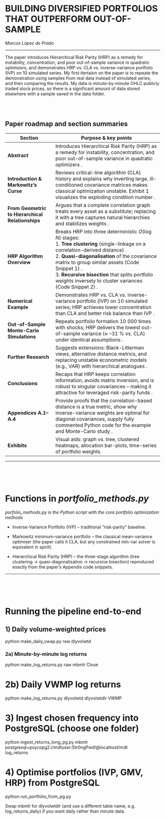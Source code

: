 # BUILDING DIVERSIFIED PORTFOLIOS THAT OUTPERFORM OUT-OF-SAMPLE
*Marcos López de Prado*

---

The paper introduces Hierarchical Risk Parity (HRP) as a remedy for instability, concentration, and poor out-of-sample variance in quadratic optimizers, and demonstrates HRP vs. CLA vs. inverse-variance portfolio (IVP) on 10 simulated series. My first itertaion on the paper is to repeate the demonstration using samples from real data instead of simulated series, and then comparing the results. My data is minute-by-minute OHLC publicly traded stock prices, so there is a significant amount of data stored elsewhere with a sample saved in the data folder.

</br>
</br>

## Paper roadmap and section summaries
| Section                                          | Purpose & key points                                                                                                                                                                                                                                                                                                                                     |
| ------------------------------------------------ | -------------------------------------------------------------------------------------------------------------------------------------------------------------------------------------------------------------------------------------------------------------------------------------------------------------------------------------------------------- |
| **Abstract**                                     | Introduces Hierarchical Risk Parity (HRP) as a remedy for instability, concentration, and poor out-of-sample variance in quadratic optimizers .                                                                                                                                                                                                          |
| **Introduction & Markowitz’s Curse**             | Reviews critical-line algorithm (CLA) history and explains why inverting large, ill-conditioned covariance matrices makes classical optimization unstable. Exhibit 1 visualizes the exploding condition number .                                                                                                                                         |
| **From Geometric to Hierarchical Relationships** | Argues that a complete correlation graph treats every asset as a substitute; replacing it with a tree captures natural hierarchies and stabilizes weights .                                                                                                                                                                                              |
| **HRP Algorithm Overview**                       | Breaks HRP into three deterministic $O(\log N)$ stages:<br>1. **Tree clustering** (single-linkage on a correlation-derived distance) .<br>2. **Quasi-diagonalisation** of the covariance matrix to group similar assets (Code Snippet 1) .<br>3. **Recursive bisection** that splits portfolio weights inversely to cluster variances (Code Snippet 2) . |
| **Numerical Example**                            | Demonstrates HRP vs. CLA vs. inverse-variance portfolio (IVP) on 10 simulated series; HRP achieves lower concentration than CLA and better risk balance than IVP .                                                                                                                                                                                       |
| **Out-of-Sample Monte-Carlo Simulations**        | Repeats portfolio formation 10 000 times with shocks; HRP delivers the lowest out-of-sample variance (≈ –31 % vs. CLA) under identical assumptions .                                                                                                                                                                                                     |
| **Further Research**                             | Suggests extensions: Black-Litterman views, alternative distance metrics, and replacing unstable econometric models (e.g., VAR) with hierarchical analogues .                                                                                                                                                                                            |
| **Conclusions**                                  | Recaps that HRP keeps correlation information, avoids matrix inversion, and is robust to singular covariances – making it attractive for leveraged risk-parity funds .                                                                                                                                                                                   |
| **Appendices A.1–A.4**                           | Provide proofs that the correlation-based distance is a true metric, show why inverse-variance weights are optimal for diagonal covariances, supply fully commented Python code for the example and Monte-Carlo study .                                                                                                                                  |
| **Exhibits**                                     | Visual aids: graph vs. tree, clustered heatmaps, allocation bar-plots, time-series of portfolio weights.                                                                                                                                                                                                                                                 |



---

</br>
</br>
</br>

# Functions in *portfolio_methods.py*
*porfolio_methods.py is the Python script with the core portfolio optimization methods* 

- Inverse-Variance Portfolio (IVP) – traditional “risk-parity” baseline.

- Markowitz minimum-variance portfolio – the classical mean-variance optimiser (the paper calls it CLA, but any constrained min-var solver is equivalent in spirit).

- Hierarchical Risk Parity (HRP) – the three-stage algorithm (tree clustering → quasi-diagonalisation → recursive bisection) reproduced exactly from the paper’s Appendix code snippets.

---

</br>
</br>
</br>

# Running the pipeline end-to-end

## 1) Daily volume-weighted prices
python make_daily_vwap.py raw dlyvolwtd

### 2a) Minute-by-minute log returns
python make_log_returns.py raw mbmlr Close

# 2b) Daily VWMP log returns
python make_log_returns.py dlyvolwtd dlyvolwtdlr VWMP

# 3) Ingest chosen frequency into PostgreSQL  (choose one folder)
python ingest_returns_long_pg.py mbmlr \
    postgresql+psycopg2://mdtuser:Str0ngPwd!@localhost/mdt \
    log_returns

# 4) Optimise portfolios (IVP, GMV, HRP) from PostgreSQL
python run_portfolio_from_pg.py

Swap mbmlr for dlyvolwtdlr (and use a different table name, e.g. log_returns_daily) if you want daily rather than minute data.
